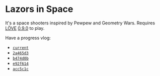 Lazors in Space
===============

It's a space shooters inspired by Pewpew and Geometry Wars. Requires [LÖVE](http://love2d.org/) [0.9.0](https://bitbucket.org/rude/love/) to play.

Have a progress vlog:
- [`current`](http://dev.novaember.com/s/13-10-10_15-51-48_834298746.webm)
- [`2a465d3`](http://dev.novaember.com/s/13-10-06_00-27-19_050951243.webm)
- [`b474d0b`](http://dev.novaember.com/s/13-09-30_22-37-48_326724720.webm)
- [`e92f614`](http://dev.novaember.com/s/13-09-29_23-02-14_533577535.webm)
- [`acc5c1c`](http://dev.novaember.com/s/13-09-29_19-15-23_708259354.webm)
